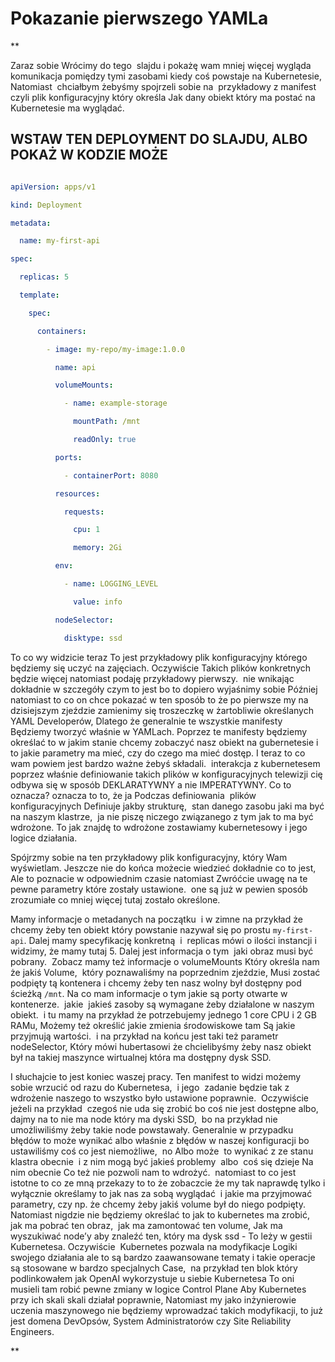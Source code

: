 # Pokazanie pierwszego YAMLa


**

Zaraz sobie Wrócimy do tego  slajdu i pokażę wam mniej więcej wygląda komunikacja pomiędzy tymi zasobami kiedy coś powstaje na Kubernetesie, Natomiast  chciałbym żebyśmy spojrzeli sobie na  przykładowy z manifest czyli plik konfiguracyjny który określa Jak dany obiekt który ma postać na Kubernetesie ma wyglądać.

  

## WSTAW TEN DEPLOYMENT DO SLAJDU, ALBO POKAŻ W KODZIE MOŻE

  

```yaml

apiVersion: apps/v1

kind: Deployment

metadata:

  name: my-first-api

spec:

  replicas: 5

  template:

    spec:

      containers:

        - image: my-repo/my-image:1.0.0

          name: api

          volumeMounts:

            - name: example-storage

              mountPath: /mnt

              readOnly: true

          ports:

            - containerPort: 8080

          resources:

            requests:

              cpu: 1 

              memory: 2Gi

          env:

            - name: LOGGING_LEVEL

              value: info

          nodeSelector:

            disktype: ssd

```

  

To co wy widzicie teraz To jest przykładowy plik konfiguracyjny którego będziemy się uczyć na zajęciach. Oczywiście Takich plików konkretnych będzie więcej natomiast podaję przykładowy pierwszy.  nie wnikając dokładnie w szczegóły czym to jest bo to dopiero wyjaśnimy sobie Później natomiast to co on chce pokazać w ten sposób to że po pierwsze my na dzisiejszym zjeździe zamienimy się troszeczkę w żartobliwie określanych YAML Developerów, Dlatego że generalnie te wszystkie manifesty Będziemy tworzyć właśnie w YAMLach. Poprzez te manifesty będziemy określać to w jakim stanie chcemy zobaczyć nasz obiekt na gubernetesie i to jakie parametry ma mieć, czy do czego ma mieć dostęp. I teraz to co wam powiem jest bardzo ważne żebyś składali.  interakcja z kubernetesem poprzez właśnie definiowanie takich plików w konfiguracyjnych telewizji cię odbywa się w sposób DEKLARATYWNY a nie IMPERATYWNY. Co to oznacza? oznacza to to, że ja Podczas definiowania  plików konfiguracyjnych Definiuje jakby strukturę,  stan danego zasobu jaki ma być na naszym klastrze,  ja nie piszę niczego związanego z tym jak to ma być wdrożone. To jak znajdę to wdrożone zostawiamy kubernetesowy i jego logice działania.

  

Spójrzmy sobie na ten przykładowy plik konfiguracyjny, który Wam wyświetlam. Jeszcze nie do końca możecie wiedzieć dokładnie co to jest,  Ale to poznacie w odpowiednim czasie natomiast Zwróćcie uwagę na te pewne parametry które zostały ustawione.  one są już w pewien sposób zrozumiałe co mniej więcej tutaj zostało określone.

  

Mamy informacje o metadanych na początku  i w zimne na przykład że chcemy żeby ten obiekt który powstanie nazywał się po prostu `my-first-api`. Dalej mamy specyfikację konkretną  i  replicas mówi o ilości instancji i widzimy, że mamy tutaj 5. Dalej jest informacja o tym  jaki obraz musi być pobrany.  Zobacz mamy też informacje o volumeMounts Który określa nam że jakiś Volume,  który poznawaliśmy na poprzednim zjeździe, Musi zostać podpięty tą kontenera i chcemy żeby ten nasz wolny był dostępny pod ścieżką `/mnt`. Na co mam informacje o tym jakie są porty otwarte w kontenerze.  jakie  jakieś zasoby są wymagane żeby działalone w naszym obiekt.  i tu mamy na przykład że potrzebujemy jednego 1 core CPU i 2 GB RAMu, Możemy też określić jakie zmienia środowiskowe tam Są jakie przyjmują wartości.  i na przykład na końcu jest taki też parametr nodeSelector, Który mówi hubertasowi że chcielibyśmy żeby nasz obiekt był na takiej maszynce wirtualnej która ma dostępny dysk SSD. 

  

I słuchajcie to jest koniec waszej pracy. Ten manifest to widzi możemy sobie wrzucić od razu do Kubernetesa,  i jego  zadanie będzie tak z wdrożenie naszego to wszystko było ustawione poprawnie.  Oczywiście jeżeli na przykład  czegoś nie uda się zrobić bo coś nie jest dostępne albo,  dajmy na to nie ma node który ma dyski SSD,  bo na przykład nie umożliwiliśmy żeby takie node powstawały. Generalnie w przypadku błędów to może wynikać albo właśnie z błędów w naszej konfiguracji bo ustawiliśmy coś co jest niemożliwe,  no Albo może  to wynikać z ze stanu klastra obecnie  i z nim mogą być jakieś problemy  albo  coś się dzieje Na nim obecnie Co też nie pozwoli nam to wdrożyć.  natomiast to co jest istotne to co ze mną przekazy to to że zobaczcie że my tak naprawdę tylko i wyłącznie określamy to jak nas za sobą wyglądać  i jakie ma przyjmować parametry, czy np. że chcemy żeby jakiś volume był do niego podpięty. Natomiast nigdzie nie będziemy określać to jak to kubernetes ma zrobić,  jak ma pobrać ten obraz,  jak ma zamontować ten volume, Jak ma wyszukiwać node’y aby znaleźć ten, który ma dysk ssd - To leży w gestii Kubernetesa. Oczywiście  Kubernetes pozwala na modyfikacje Logiki swojego działania ale to są bardzo zaawansowane tematy i takie operacje są stosowane w bardzo specjalnych Case,  na przykład ten blok który podlinkowałem jak OpenAI wykorzystuje u siebie Kubernetesa To oni musieli tam robić pewne zmiany w logice Control Plane Aby Kubernetes przy ich skali skali działał poprawnie, Natomiast my jako inżynierowie uczenia maszynowego nie będziemy wprowadzać takich modyfikacji, to już jest domena DevOpsów, System Administratorów czy Site Reliability Engineers.

**
